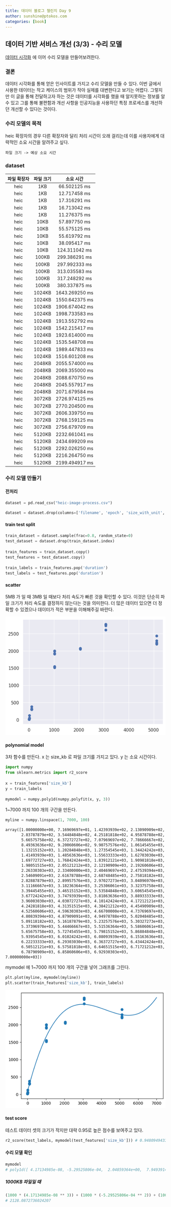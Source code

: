 ```yaml
---
title: 데이터 블로그 챌린지 Day 9
author: sunshine@ptokos.com
categories: [book]
---
```


## 데이터 기반 서비스 개선 (3/3)  - 수리 모델
[데이터 시각화](/8DAY) 에 이어 수리 모델을 만들어보려한다.

### 결론
데이터 시각화를 통해 얻은 인사이트를 가지고 수리 모델을 만들 수 있다. 이번 글에서 사용한 데이터는 작고 케이스의 범위가 작아 실제를 대변한다고 보기는 어렵다.
그렇지만 이 글을 통해 전달하고자 하는 것은 데이터를 시각화를 했을 때 알지못하는 정보를 알 수 있고 그를 통해 불편함과 개선 사항을 인공지능을 사용하던 특정 프로세스를 개선하던 개선할 수 있다는 것이다.

### 수리 모델의 목적
heic 확장자의 경우 다른 확장자와 달리 처리 시간이 오래 걸리는데 이를 사용자에게 대략적인 소요 시간을 알려주고 싶다.

`파일 크기 -> 예상 소요 시간`

### dataset

| 파일 확장자 | 파일 크기  |     소요 시간      |
|:------:|:------:|:--------------:|
|   heic    |  1KB   |  66.502125	ms  |
|   heic    |  1KB   |  12.717458	ms  |
|   heic    |  1KB   |  17.316291	ms  |
|   heic    |  1KB   |  16.713042	ms  |
|   heic    |  1KB   |  11.276375	ms  |
|   heic    |  10KB  |  57.897750	ms  |
|   heic    |  10KB  |  55.575125	ms  |
|   heic    |  10KB  |  55.619792	ms  |
|   heic    |  10KB  |  38.095417	ms  |
|   heic    |  10KB  | 124.311042	ms  |
|   heic    | 100KB  | 299.386291	ms  |
|   heic    | 100KB  | 297.992333	ms  |
|   heic    | 100KB  | 313.035583	ms  |
|   heic    | 100KB  | 317.248292	ms  |
|   heic    | 100KB  | 380.337875	ms  |
|   heic    | 1024KB | 1643.269250	ms |
|   heic    | 1024KB | 1550.642375	ms |
|   heic    | 1024KB | 1906.674042	ms |
|   heic    | 1024KB | 1998.733583	ms |
|   heic    | 1024KB | 1913.552792	ms |
|   heic    | 1024KB | 1542.215417	ms |
|   heic    | 1024KB | 1923.614000	ms |
|   heic    | 1024KB | 1535.548708	ms |
|   heic    | 1024KB | 1989.447833	ms |
|   heic    | 1024KB | 1516.601208	ms |
|   heic    | 2048KB | 2055.574000	ms |
|   heic    | 2048KB | 2069.355000	ms |
|   heic    | 2048KB | 2088.670750	ms |
|   heic    | 2048KB | 2045.557917	ms |
|   heic    | 2048KB | 2071.679584	ms |
|   heic    | 3072KB | 2726.974125	ms |
|   heic    | 3072KB | 2770.204500	ms |
|   heic    | 3072KB | 2606.339750	ms |
|   heic    | 3072KB | 2768.159125	ms |
|   heic    | 3072KB | 2756.679709	ms |
|   heic    | 5120KB | 2232.661041	ms |
|   heic    | 5120KB | 2434.699209	ms |
|   heic    | 5120KB | 2292.026250	ms |
|   heic    | 5120KB | 2216.264750	ms |
|   heic    | 5120KB | 2199.494917	ms |


### 수리 모델 만들기

#### 전처리
```python
dataset = pd.read_csv("heic-image-process.csv")
```

```python
dataset = dataset.drop(columns=['filename', 'epoch', 'size_with_unit', 'type', 'revision', 'extension'])
```

#### train test split
```python
train_dataset = dataset.sample(frac=0.8, random_state=0)
test_dataset = dataset.drop(train_dataset.index)

train_features = train_dataset.copy()
test_features = test_dataset.copy()

train_labels = train_features.pop('duration')
test_labels = test_features.pop('duration')
```

#### scatter 
5MB 가 일 때 3MB 일 때보다 처리 속도가 빠른 것을 확인할 수 있다. 이것은 단순히 파일 크기가 처리 속도를 결정하지 않는다는 것을 의미한다. 
더 많은 데이터 있으면 더 정확할 수 있겠으나 데이터가 적은 부분을 이해해주길 바란다.

![9-1.png](/assets/img/daliy-blog-challenge/9-1.png)

#### polynomial model
3차 함수를 만든다. x 는 size_kb 로 파일 크기를 가지고 있다. y 는 소요 시간이다.
```python
import numpy
from sklearn.metrics import r2_score

x = train_features['size_kb']
y = train_labels

mymodel = numpy.poly1d(numpy.polyfit(x, y, 3))
```

1~7000 까지 100 개의 구간을 만든다.
```python
myline = numpy.linspace(1, 7000, 100)
```

```
array([1.00000000e+00, 7.16969697e+01, 1.42393939e+02, 2.13090909e+02,
       2.83787879e+02, 3.54484848e+02, 4.25181818e+02, 4.95878788e+02,
       5.66575758e+02, 6.37272727e+02, 7.07969697e+02, 7.78666667e+02,
       8.49363636e+02, 9.20060606e+02, 9.90757576e+02, 1.06145455e+03,
       1.13215152e+03, 1.20284848e+03, 1.27354545e+03, 1.34424242e+03,
       1.41493939e+03, 1.48563636e+03, 1.55633333e+03, 1.62703030e+03,
       1.69772727e+03, 1.76842424e+03, 1.83912121e+03, 1.90981818e+03,
       1.98051515e+03, 2.05121212e+03, 2.12190909e+03, 2.19260606e+03,
       2.26330303e+03, 2.33400000e+03, 2.40469697e+03, 2.47539394e+03,
       2.54609091e+03, 2.61678788e+03, 2.68748485e+03, 2.75818182e+03,
       2.82887879e+03, 2.89957576e+03, 2.97027273e+03, 3.04096970e+03,
       3.11166667e+03, 3.18236364e+03, 3.25306061e+03, 3.32375758e+03,
       3.39445455e+03, 3.46515152e+03, 3.53584848e+03, 3.60654545e+03,
       3.67724242e+03, 3.74793939e+03, 3.81863636e+03, 3.88933333e+03,
       3.96003030e+03, 4.03072727e+03, 4.10142424e+03, 4.17212121e+03,
       4.24281818e+03, 4.31351515e+03, 4.38421212e+03, 4.45490909e+03,
       4.52560606e+03, 4.59630303e+03, 4.66700000e+03, 4.73769697e+03,
       4.80839394e+03, 4.87909091e+03, 4.94978788e+03, 5.02048485e+03,
       5.09118182e+03, 5.16187879e+03, 5.23257576e+03, 5.30327273e+03,
       5.37396970e+03, 5.44466667e+03, 5.51536364e+03, 5.58606061e+03,
       5.65675758e+03, 5.72745455e+03, 5.79815152e+03, 5.86884848e+03,
       5.93954545e+03, 6.01024242e+03, 6.08093939e+03, 6.15163636e+03,
       6.22233333e+03, 6.29303030e+03, 6.36372727e+03, 6.43442424e+03,
       6.50512121e+03, 6.57581818e+03, 6.64651515e+03, 6.71721212e+03,
       6.78790909e+03, 6.85860606e+03, 6.92930303e+03, 7.00000000e+03])
```

mymodel 에 1~7000 까지 100 개의 구간을 넣어 그래프를 그린다.
```python
plt.plot(myline, mymodel(myline))
plt.scatter(train_features['size_kb'], train_labels)
```

![9-2.png](/assets/img/daliy-blog-challenge/9-2.png)

#### test score
테스트 데이터 셋의 크기가 작지만 대략 0.95로 높은 점수를 보여주고 있다.
```python
r2_score(test_labels, mymodel(test_features['size_kb'])) # 0.9480949433245521
```

#### 수리 모델 확인
```python
mymodel
# poly1d([ 4.17134985e-08, -5.29525806e-04,  2.04859364e+00,  7.94939140e+01])
```

##### 1000KB 파일일 때
```python
(1000 * (4.17134985e-08 ** 3)) + (1000 * (-5.29525806e-04 ** 2)) + (1000 * 2.04859364e+00) + 7.94939140e+01 
# 2128.0872736024207
```

